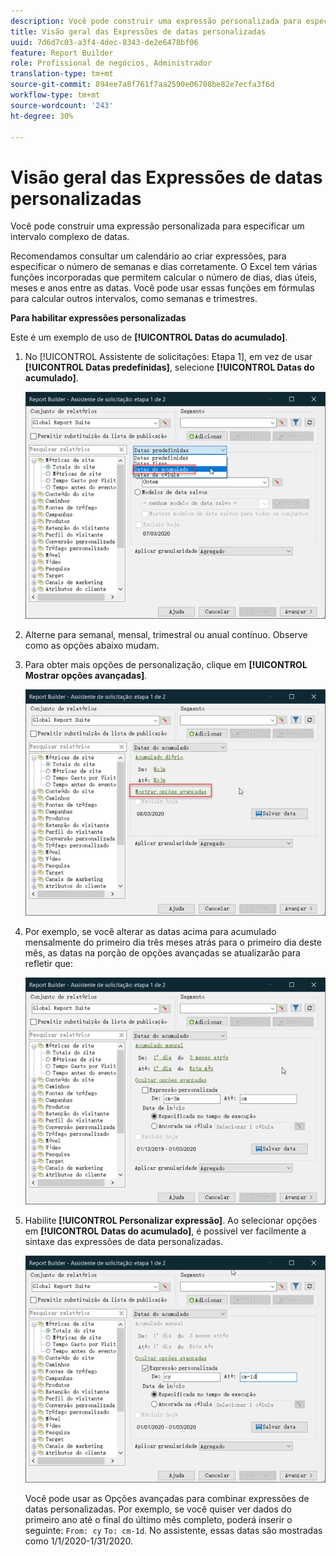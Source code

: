 ```yaml
---
description: Você pode construir uma expressão personalizada para especificar um intervalo complexo de datas.
title: Visão geral das Expressões de datas personalizadas
uuid: 7d6d7c03-a3f4-4dec-8343-de2e6478bf06
feature: Report Builder
role: Profissional de negócios, Administrador
translation-type: tm+mt
source-git-commit: 894ee7a8f761f7aa2590e06708be82e7ecfa3f6d
workflow-type: tm+mt
source-wordcount: '243'
ht-degree: 30%

---
```



# Visão geral das Expressões de datas personalizadas

Você pode construir uma expressão personalizada para especificar um intervalo complexo de datas.

Recomendamos consultar um calendário ao criar expressões, para especificar o número de semanas e dias corretamente. O Excel tem várias funções incorporadas que permitem calcular o número de dias, dias úteis, meses e anos entre as datas. Você pode usar essas funções em fórmulas para calcular outros intervalos, como semanas e trimestres.

**Para habilitar expressões personalizadas**

Este é um exemplo de uso de **[!UICONTROL Datas do acumulado]**.

1. No [!UICONTROL Assistente de solicitações: Etapa 1], em vez de usar **[!UICONTROL Datas predefinidas]**, selecione **[!UICONTROL Datas do acumulado]**.

   ![](assets/rolldates1.png)

1. Alterne para semanal, mensal, trimestral ou anual contínuo. Observe como as opções abaixo mudam.
1. Para obter mais opções de personalização, clique em **[!UICONTROL Mostrar opções avançadas]**.

   ![](assets/rolldates2.png)

1. Por exemplo, se você alterar as datas acima para acumulado mensalmente do primeiro dia três meses atrás para o primeiro dia deste mês, as datas na porção de opções avançadas se atualizarão para refletir que:

   ![](assets/rolldatesfor3.png)

1. Habilite **[!UICONTROL Personalizar expressão]**. Ao selecionar opções em **[!UICONTROL Datas do acumulado]**, é possível ver facilmente a sintaxe das expressões de data personalizadas.

   ![](assets/rolldatesfor5.png)

   Você pode usar as Opções avançadas para combinar expressões de datas personalizadas. Por exemplo, se você quiser ver dados do primeiro ano até o final do último mês completo, poderá inserir o seguinte: `From: cy` `To: cm-1d`. No assistente, essas datas são mostradas como 1/1/2020-1/31/2020.
